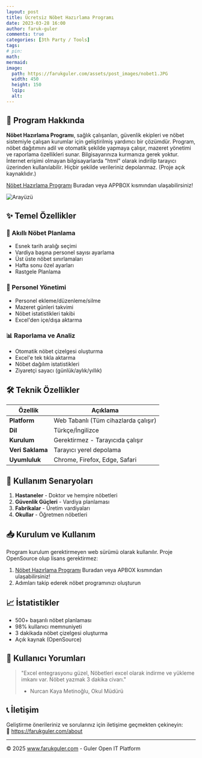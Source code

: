 ```yaml
---
layout: post
title: Ücretsiz Nöbet Hazırlama Programı
date: 2023-03-28 16:00
author: faruk-guler
comments: true
categories: [3th Party / Tools]
tags:
# pin:
math:
mermaid:
image:
  path: https://farukguler.com/assets/post_images/nobet1.JPG
  width: 450
  height: 150
  lqip:
  alt:
---
```


## 📌 Program Hakkında

**Nöbet Hazırlama Programı**, sağlık çalışanları, güvenlik ekipleri ve nöbet sistemiyle çalışan kurumlar için geliştirilmiş yardımcı bir çözümdür. Program, nöbet dağıtımını adil ve otomatik şekilde yapmaya çalışır, mazeret yönetimi ve raporlama özellikleri sunar. Bilgisayarınıza kurmanıza gerek yoktur. İnternet erişimi olmayan bilgisayarlarda "html" olarak indirilip tarayıcı üzerinden kullanılabilir. Hiçbir şekilde verileriniz depolanmaz. (Proje açık kaynaklıdır.)

<a href="https://farukguler.com/app/nobet/" target="_blank">Nöbet Hazırlama Programı</a> Buradan veya APPBOX kısmından ulaşabilirsiniz!

![Arayüzü](https://farukguler.com/assets/post_images/nobet2.JPG)

## ✨ Temel Özellikler

### 📅 Akıllı Nöbet Planlama
- Esnek tarih aralığı seçimi
- Vardiya başına personel sayısı ayarlama
- Üst üste nöbet sınırlamaları
- Hafta sonu özel ayarları
- Rastgele Planlama

### 👥 Personel Yönetimi
- Personel ekleme/düzenleme/silme
- Mazeret günleri takvimi
- Nöbet istatistikleri takibi
- Excel'den içe/dışa aktarma

### 📊 Raporlama ve Analiz
- Otomatik nöbet çizelgesi oluşturma
- Excel'e tek tıkla aktarma
- Nöbet dağılım istatistikleri
- Ziyaretçi sayacı (günlük/aylık/yıllık)

## 🛠️ Teknik Özellikler

| Özellik | Açıklama |
|---------|----------|
| **Platform** | Web Tabanlı (Tüm cihazlarda çalışır) |
| **Dil** | Türkçe/İngilizce |
| **Kurulum** | Gerektirmez - Tarayıcıda çalışır |
| **Veri Saklama** | Tarayıcı yerel depolama |
| **Uyumluluk** | Chrome, Firefox, Edge, Safari |

## 🎯 Kullanım Senaryoları

1. **Hastaneler** - Doktor ve hemşire nöbetleri
2. **Güvenlik Güçleri** - Vardiya planlaması
3. **Fabrikalar** - Üretim vardiyaları
4. **Okullar** - Öğretmen nöbetleri

## 📥 Kurulum ve Kullanım

Program kurulum gerektirmeyen web sürümü olarak kullanılır. Proje OpenSource olup lisans gerektirmez:

1. <a href="https://farukguler.com/app/nobet/" target="_blank">Nöbet Hazırlama Programı</a> Buradan veya APBOX kısmından ulaşabilirsiniz!
2. Adımları takip ederek nöbet programınızı oluşturun

## 📈 İstatistikler

- 500+ başarılı nöbet planlaması
- 98% kullanıcı memnuniyeti
- 3 dakikada nöbet çizelgesi oluşturma
- Açık kaynak (OpenSource)

## 🌟 Kullanıcı Yorumları


> "Excel entegrasyonu güzel, Nöbetleri excel olarak indirme ve yükleme imkanı var. Nöbet yazmak 3 dakika civarı."  
> - Nurcan Kaya Metinoğlu, Okul Müdürü

## 📞 İletişim

Geliştirme önerileriniz ve sorularınız için iletişime geçmekten çekineyin:  
📧 https://farukguler.com/about

---

© 2025 www.farukguler.com - Guler Open IT Platform
